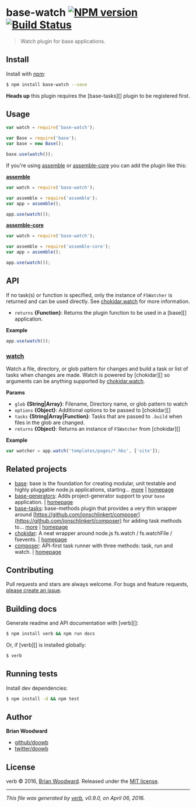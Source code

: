 # base-watch [![NPM version](https://img.shields.io/npm/v/base-watch.svg)](https://www.npmjs.com/package/base-watch) [![Build Status](https://img.shields.io/travis/node-base/base-watch.svg)](https://travis-ci.org/node-base/base-watch)

> Watch plugin for base applications.

## Install

Install with [npm](https://www.npmjs.com/):

```sh
$ npm install base-watch --save
```

**Heads up** this plugin requires the [base-tasks][] plugin to be registered first.

## Usage

```js
var watch = require('base-watch');

var Base = require('base');
var base = new Base();

base.use(watch());
```

If you're using [assemble](https://github.com/assemble/assemble) or [assemble-core](https://github.com/assemble/assemble-core) you can add the plugin like this:

**[assemble](https://github.com/assemble/assemble)**

```js
var watch = require('base-watch');

var assemble = require('assemble');
var app = assemble();

app.use(watch());
```

**[assemble-core](https://github.com/assemble/assemble-core)**

```js
var watch = require('base-watch');

var assemble = require('assemble-core');
var app = assemble();

app.use(watch());
```

## API

If no task(s) or function is specified, only the instance of `FSWatcher` is returned and can be used directly.
See [chokidar.watch](https://github.com/paulmillr/chokidar#api) for more information.

* `returns` **{Function}**: Returns the plugin function to be used in a [base][] application.

**Example**

```js
app.use(watch());
```

### [watch](index.js#L48)

Watch a file, directory, or glob pattern for changes and build a task or list of tasks when changes are made. Watch is powered by [chokidar][] so arguments can be anything supported by [chokidar.watch](https://github.com/paulmillr/chokidar#api).

**Params**

* `glob` **{String|Array}**: Filename, Directory name, or glob pattern to watch
* `options` **{Object}**: Additional options to be passed to [chokidar][]
* `tasks` **{String|Array|Function}**: Tasks that are passed to `.build` when files in the glob are changed.
* `returns` **{Object}**: Returns an instance of `FSWatcher` from [chokidar][]

**Example**

```js
var watcher = app.watch('templates/pages/*.hbs', ['site']);
```

## Related projects

* [base](https://www.npmjs.com/package/base): base is the foundation for creating modular, unit testable and highly pluggable node.js applications, starting… [more](https://www.npmjs.com/package/base) | [homepage](https://github.com/node-base/base)
* [base-generators](https://www.npmjs.com/package/base-generators): Adds project-generator support to your `base` application. | [homepage](https://github.com/node-base/base-generators)
* [base-tasks](https://www.npmjs.com/package/base-tasks): base-methods plugin that provides a very thin wrapper around [https://github.com/jonschlinkert/composer](https://github.com/jonschlinkert/composer) for adding task methods to… [more](https://www.npmjs.com/package/base-tasks) | [homepage](https://github.com/jonschlinkert/base-tasks)
* [chokidar](https://www.npmjs.com/package/chokidar): A neat wrapper around node.js fs.watch / fs.watchFile / fsevents. | [homepage](https://github.com/paulmillr/chokidar)
* [composer](https://www.npmjs.com/package/composer): API-first task runner with three methods: task, run and watch. | [homepage](https://github.com/doowb/composer)

## Contributing

Pull requests and stars are always welcome. For bugs and feature requests, [please create an issue](https://github.com/doowb/base-watch/issues/new).

## Building docs

Generate readme and API documentation with [verb][]:

```sh
$ npm install verb && npm run docs
```

Or, if [verb][] is installed globally:

```sh
$ verb
```

## Running tests

Install dev dependencies:

```sh
$ npm install -d && npm test
```

## Author

**Brian Woodward**

* [github/doowb](https://github.com/doowb)
* [twitter/doowb](http://twitter.com/doowb)

## License

verb © 2016, [Brian Woodward](https://github.com/doowb).
Released under the [MIT license](https://github.com/node-base/base-watch/blob/master/LICENSE).

***

_This file was generated by [verb](https://github.com/verbose/verb), v0.9.0, on April 06, 2016._